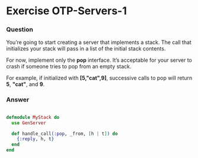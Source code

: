 Exercise OTP-Servers-1
======================

### Question

You’re going to start creating a server that implements a stack. The call that initializes your stack will pass in a list of the initial stack contents.

For now, implement only the **pop** interface. It’s acceptable for your server to crash if someone tries to pop from an empty stack.

For example, if initialized with **[5,"cat",9]**, successive calls to pop will return **5**, **"cat"**, and **9**.


### Answer

``` elixir

defmodule MyStack do
  use GenServer

  def handle_call(:pop, _from, [h | t]) do
    {:reply, h, t}
  end
end

```
